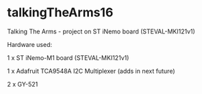 # talkingTheArms16


Talking The Arms - project on ST iNemo board (STEVAL-MKI121v1)

Hardware used:

1 x ST iNemo-M1 board (STEVAL-MKI121v1)

1 x Adafruit TCA9548A  I2C Multiplexer (adds in next future)

2 x GY-521
